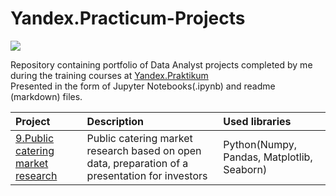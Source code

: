 # Yandex.Practicum-Projects
![](https://m.seonews.ru/upload/iblock/f73/f73322ed95450f64df7156706fc01091.jpg)

Repository containing portfolio of Data Analyst projects completed by me during the training courses at [Yandex.Praktikum](https://practicum.yandex.ru/profile/data-analyst/)\
Presented in the form of Jupyter Notebooks(.ipynb) and readme (markdown) files.

| Project | Description | Used libraries |
| :-| :- |:-|
| [9.Public catering market research](https://github.com/Grishenkin/Yandex.Practicum-Projects/tree/main/%D0%98%D1%81%D1%81%D0%BB%D0%B5%D0%B4%D0%BE%D0%B2%D0%B0%D0%BD%D0%B8%D0%B5%20%D1%80%D1%8B%D0%BD%D0%BA%D0%B0%20%D0%B7%D0%B0%D0%B2%D0%B5%D0%B4%D0%B5%D0%BD%D0%B8%D0%B9%20%D0%BE%D0%B1%D1%89%D0%B5%D1%81%D1%82%D0%B2%D0%B5%D0%BD%D0%BD%D0%BE%D0%B3%D0%BE%20%D0%BF%D0%B8%D1%82%D0%B0%D0%BD%D0%B8%D1%8F) | Public catering market research based on open data, preparation of a presentation for investors | Python(Numpy, Pandas, Matplotlib, Seaborn) |
